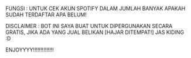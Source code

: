 FUNGSI : UNTUK CEK AKUN SPOTIFY DALAM JUMLAH BANYAK APAKAH SUDAH TERDAFTAR APA BELUM!

DISCLAIMER : BOT INI SAYA BUAT UNTUK DIPERGUNAKAN SECARA GRATIS, JIKA ADA YANG JUAL BELIKAN [HAJAR DITEMPAT!]
JAS KIDING :D

ENJOYYYY!!!!!!!!!!!!!!
